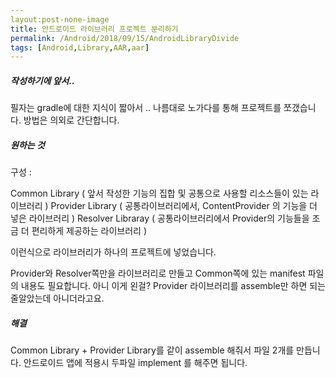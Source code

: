 ```yaml
---
layout:post-none-image
title: 안드로이드 라이브러리 프로젝트 분리하기
permalink: /Android/2018/09/15/AndroidLibraryDivide
tags: [Android,Library,AAR,aar]
---
```



##### 작성하기에 앞서..
필자는 gradle에 대한 지식이 짧아서 .. 나름대로 노가다를 통해 프로젝트를 쪼갰습니다. 방법은 의외로 간단합니다.


##### 원하는 것
구성 :

Common Library ( 앞서 작성한 기능의 집합 및 공통으로 사용할 리소스들이 있는 라이브러리 )
Provider Library ( 공통라이브러리에서, ContentProvider 의 기능을 더 넣은 라이브러리 )
Resolver Libraray ( 공통라이브러리에서 Provider의 기능들을 조금 더 편리하게 제공하는 라이브러리 )

이런식으로 라이브러리가 하나의 프로젝트에 넣었습니다.

Provider와 Resolver쪽만을 라이브러리로 만들고 Common쪽에 있는 manifest 파일의 내용도 필요합니다.
아니 이게 왼걸? Provider 라이브러리를 assemble만 하면 되는 줄알았는데 아니더라고요.


##### 해결
Common Library + Provider Library를 같이 assemble 해줘서 파일 2개를 만듭니다.
안드로이드 앱에 적용시 두파일 implement 를 해주면 됩니다.

